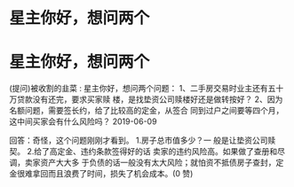 # 星主你好，想问两个

# 星主你好，想问两个

(提问)被收割的韭菜 : 星主你好，想问两个问题： 1、二手房交易时业主还有五十万贷款没有还完，要求买家赎 楼，是找垫资公司赎楼好还是做转按好？ 2、因为名额问题，需要签长约，给了比较高的定金，从签合 同到过户之间要等四个月，这中间买家会有什么风险吗？ 2019-06-09

回答：奇怪，这个问题刚刚才看到。 1.房子总市值多少？一 般是让垫资公司赎契。 2.给了高定金、违约条款签得好的话 卖家的违约风险高。如果做了查册和尽调，卖家资产大大多 于负债的话一般没有太大风险；就怕资不抵债房子查封，定 金很难拿回而且浪费了时间，损失了机会成本。(0 赞)